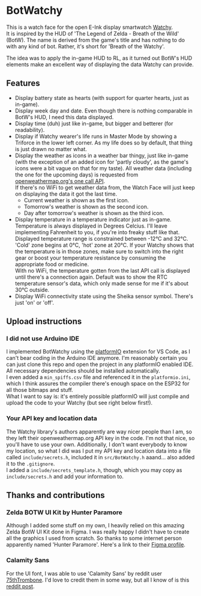 # BotWatchy

This is a watch face for the open E-Ink display smartwatch [Watchy](https://watchy.sqfmi.com/).  
It is inspired by the HUD of 'The Legend of Zelda - Breath of the Wild' (BotW). The name is derived from the game's title and has nothing to do with any kind of bot. Rather, it's short for 'Breath of the Watchy'.

The idea was to apply the in-game HUD to RL, as it turned out BotW's HUD elements make an excellent way of displaying the data Watchy can provide.

## Features

- Display battery state as hearts (with support for quarter hearts, just as in-game).
- Display week day and date. Even though there is nothing comparable in BotW's HUD, I need this data displayed.
- Display time (duh) just like in-game, but bigger and betterer (for readability).
- Display if Watchy wearer's life runs in Master Mode by showing a Triforce in the lower left corner. As my life does so by default, that thing is just drawn no matter what.
- Display the weather as icons in a weather bar thingy, just like in-game (with the exception of an added icon for 'partly cloudy', as the game's icons were a bit vague on that for my taste). All weather data (including the one for the upcoming days) is requested from [openweathermap.org's one call API](https://openweathermap.org/api/one-call-api).  
If there's no WiFi to get weather data from, the Watch Face will just keep on displaying the data it got the last time.
  - Current weather is shown as the first icon.
  - Tomorrow's weather is shown as the second icon.
  - Day after tomorrow's weather is shown as the third icon.
- Display temperature in a temperature indicator just as in-game. Temperature is always displayed in Degrees Celcius. I'll leave implementing Fahrenheit to you, if you're into freaky stuff like that.  
Displayed temperature range is constrained between -12°C and 32°C.  
'Cold' zone begins at 0°C, 'hot' zone at 20°C. If your Watchy shows that the temperature is in those zones, make sure to switch into the right gear or boost your temperature resistance by consuming the appropriate food or medicine.  
With no WiFi, the temperature gotten from the last API call is displayed until there's a connection again. Default was to show the RTC temperature sensor's data, which only made sense for me if it's about 30°C outside.
- Display WiFi connectivity state using the Sheika sensor symbol. There's just 'on' or 'off'.

## Upload instructions

### I did not use Arduino IDE

I implemented BotWatchy using the [platformIO](https://platformio.org/) extension for VS Code, as I can't bear coding in the Arduino IDE anymore. I'm reasonably certain you can just clone this repo and open the project in any platformIO enabled IDE. All necessary dependencies should be installed automatically.  
I even added a `min_spiffs.csv` file and referenced it in the `platformio.ini`, which I think assures the compiler there's enough space on the ESP32 for all those bitmaps and stuff.  
What I want to say is: it's entirely possible platformIO will just compile and upload the code to your Watchy (but see right below first!).

### Your API key and location data

The Watchy library's authors apparently are way nicer people than I am, so they left their openweathermap.org API key in the code. I'm not that nice, so you'll have to use your own. Additionally, I don't want everybody to know my location, so what I did was I put my API key and location data into a file called `include/secrets.h`, included it in `src/BotWatchy.h` aaand... also added it to the `.gitignore`.  
I added a `include/secrets_template.h`, though, which you may copy as `include/secrets.h` and add your information to.

## Thanks and contributions

### Zelda BOTW UI Kit by Hunter Paramore

Although I added some stuff on my own, I heavily relied on this amazing Zelda BotW UI Kit done in Figma. I was really happy I didn't have to create all the graphics I used from scratch. So thanks to some internet person apparently named 'Hunter Paramore'. Here's a link to their [Figma profile](https://www.figma.com/@hparamore).

### Calamity Sans

For the UI font, I was able to use 'Calamity Sans' by reddit user [75thTrombone](https://www.reddit.com/user/75thTrombone/). I'd love to credit them in some way, but all I know of is this [reddit post](https://www.reddit.com/r/zelda/comments/5txuba/breath_of_the_wild_ui_font/).